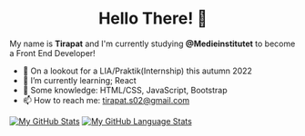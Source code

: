 ### <h1 align=center>Hello There! 👋</h1> 
My name is <strong>Tirapat</strong> and I'm currently studying <strong>@Medieinstitutet</strong> to become a Front End Developer!

<!--
**TirapatS/TirapatS** is a ✨ _special_ ✨ repository because its `README.md` (this file) appears on your GitHub profile.

Here are some ideas to get you started:
-->

- 👀 On a lookout for a LIA/Praktik(Internship) this autumn 2022
- 🌱 I’m currently learning; React
- 📖 Some knowledge: HTML/CSS, JavaScript, Bootstrap
- 📫 How to reach me: tirapat.s02@gmail.com


[![My GitHub Stats](https://github-readme-stats.vercel.app/api/?username=TirapatS&count_private=true&theme=tokyonight&showicons=true)]()
[![My GitHub Language Stats](https://github-readme-stats.vercel.app/api/top-langs/?username=TirapatS&langs_count=5&theme=tokyonight)]()

